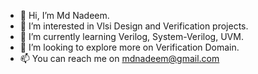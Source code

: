 - 👋 Hi, I’m Md Nadeem.
- 👀 I’m interested in Vlsi Design and Verification projects.
- 🌱 I’m currently learning Verilog, System-Verilog, UVM.
- 💞️ I’m looking to explore more on Verification Domain.
- 📫 You can reach me on mdnadeem@gmail.com
